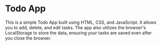 # Todo App
This is a simple Todo App built using HTML, CSS, and JavaScript. It allows you to add, delete, and edit tasks.
The app also utilizes the browser's LocalStorage to store the data, ensuring your tasks are saved even after you close the browser.
